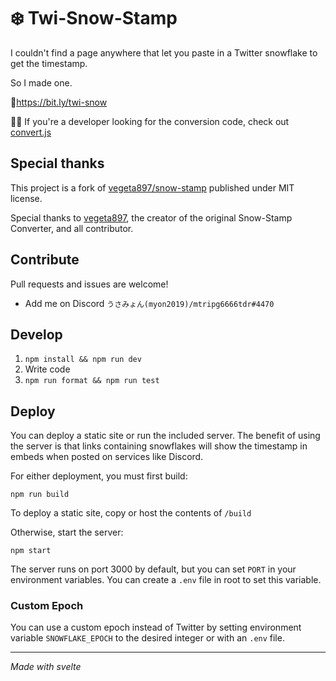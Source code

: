 # ❄️ Twi-Snow-Stamp

I couldn't find a page anywhere that let you paste in a Twitter snowflake to get the timestamp.

So I made one.

🔗https://bit.ly/twi-snow

👩‍💻 If you're a developer looking for the conversion code, check out [convert.js](src/convert.js)

## Special thanks

This project is a fork of [vegeta897/snow-stamp](https://github.com/vegeta897/snow-stamp) published under MIT license.

Special thanks to [vegeta897](https://github.com/vegeta897), the creator of the original Snow-Stamp Converter, and all contributor.

## Contribute

Pull requests and issues are welcome!

- Add me on Discord `うさみょん(myon2019)/mtripg6666tdr#4470`

## Develop

1. `npm install && npm run dev`
2. Write code
3. `npm run format && npm run test`

## Deploy

You can deploy a static site or run the included server. The benefit of using the server is that links containing snowflakes will show the timestamp in embeds when posted on services like Discord.

For either deployment, you must first build:

`npm run build`

To deploy a static site, copy or host the contents of `/build`

Otherwise, start the server:

`npm start`

The server runs on port 3000 by default, but you can set `PORT` in your environment variables. You can create a `.env` file in root to set this variable.

### Custom Epoch

You can use a custom epoch instead of Twitter by setting environment variable `SNOWFLAKE_EPOCH` to the desired integer or with an `.env` file.

---

_Made with svelte_
